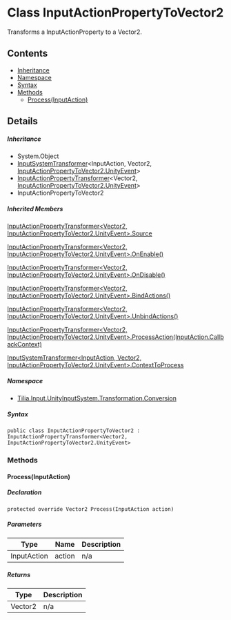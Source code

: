 # Class InputActionPropertyToVector2

Transforms a InputActionProperty to a Vector2.

## Contents

* [Inheritance]
* [Namespace]
* [Syntax]
* [Methods]
  * [Process(InputAction)]

## Details

##### Inheritance

* System.Object
* [InputSystemTransformer]<InputAction, Vector2, [InputActionPropertyToVector2.UnityEvent]\>
* [InputActionPropertyTransformer]<Vector2, [InputActionPropertyToVector2.UnityEvent]\>
* InputActionPropertyToVector2

##### Inherited Members

[InputActionPropertyTransformer<Vector2, InputActionPropertyToVector2.UnityEvent>.Source]

[InputActionPropertyTransformer<Vector2, InputActionPropertyToVector2.UnityEvent>.OnEnable()]

[InputActionPropertyTransformer<Vector2, InputActionPropertyToVector2.UnityEvent>.OnDisable()]

[InputActionPropertyTransformer<Vector2, InputActionPropertyToVector2.UnityEvent>.BindActions()]

[InputActionPropertyTransformer<Vector2, InputActionPropertyToVector2.UnityEvent>.UnbindActions()]

[InputActionPropertyTransformer<Vector2, InputActionPropertyToVector2.UnityEvent>.ProcessAction(InputAction.CallbackContext)]

[InputSystemTransformer<InputAction, Vector2, InputActionPropertyToVector2.UnityEvent>.ContextToProcess]

##### Namespace

* [Tilia.Input.UnityInputSystem.Transformation.Conversion]

##### Syntax

```
public class InputActionPropertyToVector2 : InputActionPropertyTransformer<Vector2, InputActionPropertyToVector2.UnityEvent>
```

### Methods

#### Process(InputAction)

##### Declaration

```
protected override Vector2 Process(InputAction action)
```

##### Parameters

| Type | Name | Description |
| --- | --- | --- |
| InputAction | action | n/a |

##### Returns

| Type | Description |
| --- | --- |
| Vector2 | n/a |

[InputSystemTransformer]: InputSystemTransformer-3.md
[InputActionPropertyTransformer]: InputActionPropertyTransformer-2.md
[InputActionPropertyToVector2.UnityEvent]: InputActionPropertyToVector2.UnityEvent.md
[InputActionPropertyTransformer<Vector2, InputActionPropertyToVector2.UnityEvent>.Source]: InputActionPropertyTransformer-2.md#Tilia_Input_UnityInputSystem_Transformation_Conversion_InputActionPropertyTransformer_2_Source
[InputActionPropertyTransformer<Vector2, InputActionPropertyToVector2.UnityEvent>.OnEnable()]: InputActionPropertyTransformer-2.md#Tilia_Input_UnityInputSystem_Transformation_Conversion_InputActionPropertyTransformer_2_OnEnable
[InputActionPropertyTransformer<Vector2, InputActionPropertyToVector2.UnityEvent>.OnDisable()]: InputActionPropertyTransformer-2.md#Tilia_Input_UnityInputSystem_Transformation_Conversion_InputActionPropertyTransformer_2_OnDisable
[InputActionPropertyTransformer<Vector2, InputActionPropertyToVector2.UnityEvent>.BindActions()]: InputActionPropertyTransformer-2.md#Tilia_Input_UnityInputSystem_Transformation_Conversion_InputActionPropertyTransformer_2_BindActions
[InputActionPropertyTransformer<Vector2, InputActionPropertyToVector2.UnityEvent>.UnbindActions()]: InputActionPropertyTransformer-2.md#Tilia_Input_UnityInputSystem_Transformation_Conversion_InputActionPropertyTransformer_2_UnbindActions
[InputActionPropertyTransformer<Vector2, InputActionPropertyToVector2.UnityEvent>.ProcessAction(InputAction.CallbackContext)]: InputActionPropertyTransformer-2.md#Tilia_Input_UnityInputSystem_Transformation_Conversion_InputActionPropertyTransformer_2_ProcessAction_InputAction_CallbackContext_
[InputSystemTransformer<InputAction, Vector2, InputActionPropertyToVector2.UnityEvent>.ContextToProcess]: InputSystemTransformer-3.md#Tilia_Input_UnityInputSystem_Transformation_Conversion_InputSystemTransformer_3_ContextToProcess
[Tilia.Input.UnityInputSystem.Transformation.Conversion]: README.md
[Inheritance]: #Inheritance
[Namespace]: #Namespace
[Syntax]: #Syntax
[Methods]: #Methods
[Process(InputAction)]: #ProcessInputAction
